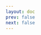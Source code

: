 ```yaml
---
layout: doc
prev: false
next: false
---
```


<CustomItemBox :item="{
  name: '复仇贵族日记页1',
  icon: '/wiki/item/letter_a.png',
  type: '信件',
  description: '',
  params: {
    stack: 1,
    durability: -1 
  },
  obtain: {
    found: [],
    npc: [],
    shop: [],
    gardening: []
  }
}" />
